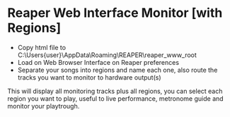 # Reaper Web Interface Monitor [with Regions]

- Copy html file to C:\Users\{user}\AppData\Roaming\REAPER\reaper_www_root  
- Load on Web Browser Interface on Reaper preferences
- Separate your songs into regions and name each one, also route the tracks you want to monitor to hardware output(s)

This will display all monitoring tracks plus all regions, you can select each region you want to play, useful to live performance, metronome guide and monitor your playtrough.
